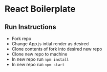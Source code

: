 # React Boilerplate

## Run Instructions

- Fork repo
- Change App.js intial render as desired
- Clone contents of fork into desired new repo
- Clone new repo to machine
- In new repo run `npm install`
- In new repo run `npm start`
